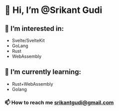 # 👋 Hi, I’m @Srikant Gudi
## 👀 I’m interested in:
  - Svelte/SvelteKit
  - GoLang
  - Rust
  - WebAssembly

## 🌱 I’m currently learning:
  - Rust+WebAssembly
  - Golang

### 📫 How to reach me srikantgudi@gmail.com

<!---
srikantgudi/srikantgudi is a ✨ special ✨ repository because its `README.md` (this file) appears on your GitHub profile.
You can click the Preview link to take a look at your changes.
--->
